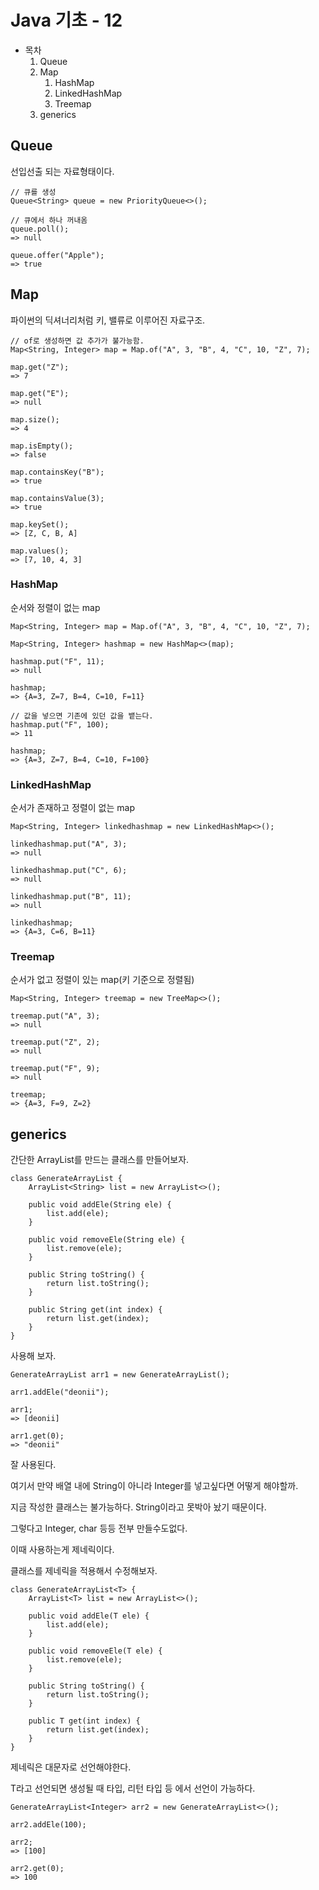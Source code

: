 # Java 기초 - 12

- 목차
    1. Queue
    2. Map
        1. HashMap
        2. LinkedHashMap
        3. Treemap
    3. generics

## Queue

선입선출 되는 자료형태이다.

```
// 큐를 생성
Queue<String> queue = new PriorityQueue<>();

// 큐에서 하나 꺼내옴
queue.poll();
=> null

queue.offer("Apple");
=> true
```

## Map

파이썬의 딕셔너리처럼 키, 밸류로 이루어진 자료구조.

```
// of로 생성하면 값 추가가 불가능함.
Map<String, Integer> map = Map.of("A", 3, "B", 4, "C", 10, "Z", 7);

map.get("Z");
=> 7

map.get("E");
=> null

map.size();
=> 4

map.isEmpty();
=> false

map.containsKey("B");
=> true

map.containsValue(3);
=> true

map.keySet();
=> [Z, C, B, A]

map.values();
=> [7, 10, 4, 3]
```

### HashMap

순서와 정렬이 없는 map

```
Map<String, Integer> map = Map.of("A", 3, "B", 4, "C", 10, "Z", 7);

Map<String, Integer> hashmap = new HashMap<>(map);

hashmap.put("F", 11);
=> null

hashmap;
=> {A=3, Z=7, B=4, C=10, F=11}

// 값을 넣으면 기존에 있던 값을 뱉는다.
hashmap.put("F", 100);
=> 11

hashmap;
=> {A=3, Z=7, B=4, C=10, F=100}
```

### LinkedHashMap

순서가 존재하고 정렬이 없는 map

```
Map<String, Integer> linkedhashmap = new LinkedHashMap<>();

linkedhashmap.put("A", 3);
=> null

linkedhashmap.put("C", 6);
=> null

linkedhashmap.put("B", 11);
=> null

linkedhashmap;
=> {A=3, C=6, B=11}
```

### Treemap

순서가 없고 정렬이 있는 map(키 기준으로 정렬됨)

```
Map<String, Integer> treemap = new TreeMap<>();

treemap.put("A", 3);
=> null

treemap.put("Z", 2);
=> null

treemap.put("F", 9);
=> null

treemap;
=> {A=3, F=9, Z=2}
```

## generics

간단한 ArrayList를 만드는 클래스를 만들어보자.

```
class GenerateArrayList {
    ArrayList<String> list = new ArrayList<>();

    public void addEle(String ele) {
        list.add(ele);
    }

    public void removeEle(String ele) {
        list.remove(ele);
    }

    public String toString() {
        return list.toString();
    }

    public String get(int index) {
        return list.get(index);
    }
}
```

사용해 보자.

```
GenerateArrayList arr1 = new GenerateArrayList();

arr1.addEle("deonii");

arr1;
=> [deonii]

arr1.get(0);
=> "deonii"
```

잘 사용된다.

여기서 만약 배열 내에 String이 아니라 Integer를 넣고싶다면 어떻게 해야할까.

지금 작성한 클래스는 불가능하다. String이라고 못박아 놨기 때문이다.

그렇다고 Integer, char 등등 전부 만들수도없다.

이때 사용하는게 제네릭이다.

클래스를 제네릭을 적용해서 수정해보자.

```
class GenerateArrayList<T> {
    ArrayList<T> list = new ArrayList<>();

    public void addEle(T ele) {
        list.add(ele);
    }

    public void removeEle(T ele) {
        list.remove(ele);
    }

    public String toString() {
        return list.toString();
    }

    public T get(int index) {
        return list.get(index);
    }
}
```

제네릭은 대문자로 선언해야한다.

T라고 선언되면 생성될 때 타입, 리턴 타입 등 에서 선언이 가능하다.

```
GenerateArrayList<Integer> arr2 = new GenerateArrayList<>();

arr2.addEle(100);

arr2;
=> [100]

arr2.get(0);
=> 100
```